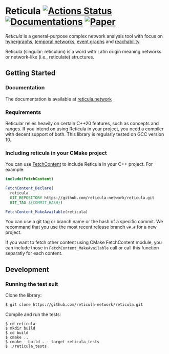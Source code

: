 # Reticula [![Actions Status][action-image]][action-link] [![Documentations][docs-badge]][docs-website] [![Paper][paper-badge]][paper-link]

*Reticula* is a general-purpose complex network analysis tool with focus on
[hypergraphs][hyper], [temporal networks][temp], [event graphs][event] and
[reachability][out-component].

Reticula (singular: reticulum) is a word with Latin origin meaning networks or
network-like (i.e., reticulate) structures.

[action-image]: https://github.com/reticula-network/reticula/workflows/Tests/badge.svg
[action-link]: https://github.com/reticula-network/reticula/actions
[hyper]: https://arxiv.org/abs/2006.01764
[temp]: https://arxiv.org/abs/1108.1780
[event]: https://arxiv.org/abs/1709.05647
[out-component]: https://arxiv.org/abs/1908.11831
[docs-badge]: https://img.shields.io/badge/Docs-docs.reticula.network-success
[docs-website]: https://docs.reticula.network
[paper-badge]: https://img.shields.io/badge/Paper-SoftwareX-informational
[paper-link]: https://www.sciencedirect.com/science/article/pii/S2352711022002199


## Getting Started

### Documentation

The documentation is available at [reticula.network][website]

[website]: https://reticula.network

### Requirements

Reticular relies heavily on certain C++20 features, such as concepts and ranges.
If you intend on using Reticula in your project, you need a compiler with decent
support of both. This library is regularly tested on GCC version 10.

### Including reticula in your CMake project

You can use [FetchContent][FetchContent] to include Reticula in your C++
project. For example:

```cmake
include(FetchContent)

FetchContent_Declare(
  reticula
  GIT_REPOSITORY https://github.com/reticula-network/reticula.git
  GIT_TAG ${COMMIT_HASH})

FetchContent_MakeAvailable(reticula)
```

You can use a git tag or branch name or the hash of a specific commit. We
recommand that you use the most recent release branch `v#.#` for a new project.

If you want to fetch other content using CMake FetchContent module, you can
include those in `FetchContent_MakeAvailable` call or call this function
separatly for each content.


[FetchContent]: https://cmake.org/cmake/help/latest/module/FetchContent.html

## Development
### Running the test suit

Clone the library:
```bash
$ git clone https://github.com/reticula-network/reticula.git
```

Compile and run the tests:
```
$ cd reticula
$ mkdir build
$ cd build
$ cmake ..
$ cmake --build . --target reticula_tests
$ ./reticula_tests
```

